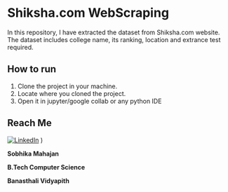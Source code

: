 # Shiksha.com WebScraping
In this repository, I have extracted the dataset from Shiksha.com website. The dataset includes college name, its ranking, location and extrance test required.

## How to run
1. Clone the project in your machine.
2. Locate where you cloned the project.
3. Open it in jupyter/google collab or any python IDE

## Reach Me
[![LinkedIn](https://img.shields.io/badge/LinkedIn-connect-blue.svg?logo=linkedin&logoColor=white)](https://www.linkedin.com/in/sobhika-mahajan-16776b1b8/) )

**Sobhika Mahajan**

**B.Tech Computer Science**

**Banasthali Vidyapith**
